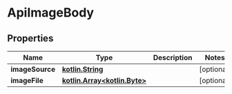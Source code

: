# ApiImageBody

## Properties
Name | Type | Description | Notes
------------ | ------------- | ------------- | -------------
**imageSource** | [**kotlin.String**](.md) |  |  [optional]
**imageFile** | [**kotlin.Array&lt;kotlin.Byte&gt;**](kotlin.Array&lt;kotlin.Byte&gt;.md) |  |  [optional]
